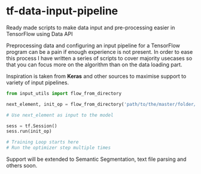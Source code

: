 # tf-data-input-pipeline
  Ready made scripts to make data input and pre-processing easier in TensorFlow using Data API

Preprocessing data and configuring an input pipeline for a TensorFlow program can be a pain if enough experience is not present. In order to ease this process I have written a series of scripts to cover majority usecases so that you can focus more on the algorithm than on the data loading part.

Inspiration is taken from **Keras** and other sources to maximise support to variety of input pipelines.

```python
from input_utils import flow_from_directory

next_element, init_op = flow_from_directory('path/to/the/master/folder/of/dataset')

# Use next_element as input to the model

sess = tf.Session()
sess.run(init_op)

# Training Loop starts here
# Run the optimizer step multiple times


```

Support will be extended to Semantic Segmentation, text file parsing and others soon.
